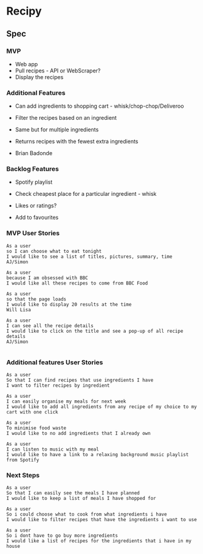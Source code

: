 # Recipy

## Spec

### MVP

- Web app
- Pull recipes - API or WebScraper?
- Display the recipes

### Additional Features

- Can add ingredients to shopping cart - whisk/chop-chop/Deliveroo

- Filter the recipes based on an ingredient
- Same but for multiple ingredients
- Returns recipes with the fewest extra ingredients

- Brian Badonde

### Backlog Features

- Spotify playlist

- Check cheapest place for a particular ingredient - whisk
- Likes or ratings?
- Add to favourites

### MVP User Stories

```
As a user
so I can choose what to eat tonight
I would like to see a list of titles, pictures, summary, time
AJ/Simon

As a user
because I am obsessed with BBC
I would like all these recipes to come from BBC Food

As a user
so that the page loads
I would like to display 20 results at the time
Will Lisa

As a user
I can see all the recipe details
I would like to click on the title and see a pop-up of all recipe details
AJ/Simon


```
### Additional features User Stories
```
As a user
So that I can find recipes that use ingredients I have
I want to filter recipes by ingredient

As a user
I can easily organise my meals for next week
I would like to add all ingredients from any recipe of my choice to my cart with one click

As a user
To minimise food waste
I would like to no add ingredients that I already own

As a user
I can listen to music with my meal
I would like to have a link to a relaxing background music playlist from Spotify

```
### Next Steps
```
As a user
So that I can easily see the meals I have planned
I would like to keep a list of meals I have shopped for

As a user
So i could choose what to cook from what ingredients i have
I would like to filter recipes that have the ingredients i want to use

As a user
So i dont have to go buy more ingredients
I would like a list of recipes for the ingredients that i have in my house


```
